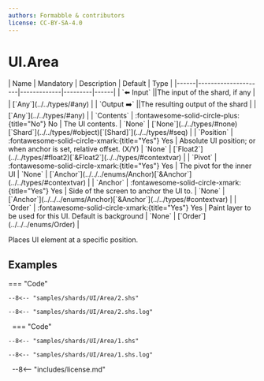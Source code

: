 ```yaml
---
authors: Formabble & contributors
license: CC-BY-SA-4.0
---
```



# UI.Area

<div class="sh-parameters" markdown="1">
| Name | Mandatory | Description | Default | Type |
|------|---------------------|-------------|---------|------|
| `⬅️ Input` ||The input of the shard, if any | | [`Any`](../../types/#any) |
| `Output ➡️` ||The resulting output of the shard | | [`Any`](../../types/#any) |
| `Contents` | :fontawesome-solid-circle-plus:{title="No"} No  | The UI contents. | `None` | [`None`](../../types/#none)[`Shard`](../../types/#object)[`[Shard]`](../../types/#seq) |
| `Position` | :fontawesome-solid-circle-xmark:{title="Yes"} Yes  | Absolute UI position; or when anchor is set, relative offset. (X/Y) | `None` | [`Float2`](../../types/#float2)[`&Float2`](../../types/#contextvar) |
| `Pivot` | :fontawesome-solid-circle-xmark:{title="Yes"} Yes  | The pivot for the inner UI | `None` | [`Anchor`](../../../enums/Anchor)[`&Anchor`](../../types/#contextvar) |
| `Anchor` | :fontawesome-solid-circle-xmark:{title="Yes"} Yes  | Side of the screen to anchor the UI to. | `None` | [`Anchor`](../../../enums/Anchor)[`&Anchor`](../../types/#contextvar) |
| `Order` | :fontawesome-solid-circle-xmark:{title="Yes"} Yes  | Paint layer to be used for this UI. Default is background | `None` | [`Order`](../../../enums/Order) |

</div>

Places UI element at a specific position.

## Examples

=== "Code"

  ```x86asm linenums="1"
  --8<-- "samples/shards/UI/Area/2.shs"
  ```

  ```
  --8<-- "samples/shards/UI/Area/2.shs.log"
  ```
&nbsp;
=== "Code"

  ```x86asm linenums="1"
  --8<-- "samples/shards/UI/Area/1.shs"
  ```

  ```
  --8<-- "samples/shards/UI/Area/1.shs.log"
  ```
&nbsp;
--8<-- "includes/license.md"

